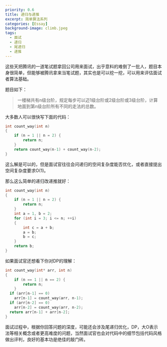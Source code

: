 ```yaml
---
priority: 0.6
title: 递归与递推
excerpt: 简单算法系列
categories: [Essay]
background-image: climb.jpeg
tags:
  - 面试
  - 递归
  - 尾递归
  - 递推
---
```


这些天把腾讯的一道笔试题拿回公司用来面试，出乎意料的难倒了一批人，题目本身很简单，但能够被腾讯拿来当笔试题，其实也是可以挖一挖，可以用来评估面试者算法基础。

题目如下：

> 一楼梯共有n级台阶，规定每步可以迈1级台阶或2级台阶或3级台阶，计算地面到第n级台阶所有不同的走法的总数。

大多数人可以很快写下面的代码：

```c++
int count_way(int n) 
{
	if (n = 1 || n = 2) {
		return n;
	}
	return count_way(n-1) + count_way(n-2);
}
```

这么解是可以的，但是面试官往往会问递归的空间复杂度能否优化，或者直接提出空间复杂度要求O(1)。

那么这么简单的递归改递推就好：

```c++
int count_way(int n)
{
	if (n = 1 || n = 2) {
		return n;
	}
	int a = 1, b = 2;
	for (int i = 3; i <= n; ++i)
	{
		int c = a + b;
		a = b;
		b = c;
	}
	return b;
}
```

如果面试官还想看下你对DP的理解：

```c++
int count_way(int* arr, int n)
{
	if (n == 1 || n == 2) {
		return n;
	}
  if (arr[n-1] == 0) 
    arr[n-1] = count_way(arr, n-1);
  if (arr[n-2] == 0) 
    arr[n-2] = count_way(arr, n-2);
  return arr[n-1] + arr[n-2];
}
```

面试过程中，根据你回答问题的深度，可能还会涉及尾递归优化，DP，大O表示法等相关概念或者更高难度的问题，当然面试官也会对代码中的细节包括代码风格做出评判，良好的基本功是绝佳的敲门砖。

